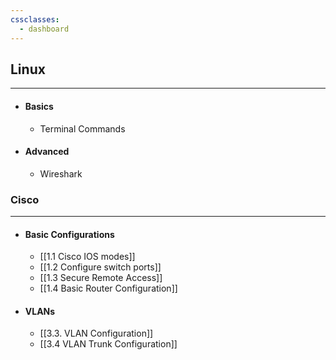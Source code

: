 ```yaml
---
cssclasses:
  - dashboard
---
```

## Linux
---

- #### Basics
	- Terminal Commands
- #### Advanced
	- Wireshark

### Cisco
---

- #### Basic Configurations
	- [[1.1 Cisco IOS modes]]
	- [[1.2 Configure switch ports]]
	- [[1.3 Secure Remote Access]]
	- [[1.4 Basic Router Configuration]]
- #### VLANs
	- [[3.3. VLAN Configuration]]
	- [[3.4 VLAN Trunk Configuration]]